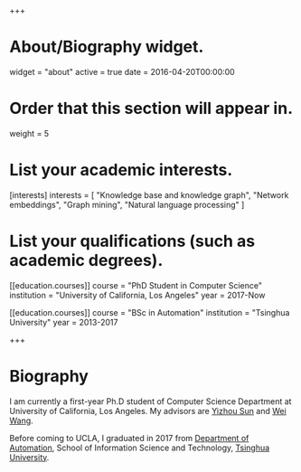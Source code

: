 +++
# About/Biography widget.
widget = "about"
active = true
date = 2016-04-20T00:00:00

# Order that this section will appear in.
weight = 5

# List your academic interests.
[interests]
  interests = [
  "Knowledge base and knowledge graph",
  "Network embeddings",
  "Graph mining",
  "Natural language processing"
  ]

# List your qualifications (such as academic degrees).
[[education.courses]]
  course = "PhD Student in Computer Science"
  institution = "University of California, Los Angeles"
  year = 2017-Now

[[education.courses]]
  course = "BSc in Automation"
  institution = "Tsinghua University"
  year = 2013-2017
 
+++

# Biography

I am currently a first-year Ph.D student of Computer Science Department at University of California, Los Angeles. My advisors are [Yizhou Sun](http://web.cs.ucla.edu/~yzsun/) and [Wei Wang](http://web.cs.ucla.edu/~weiwang/).

Before coming to UCLA, I graduated in 2017 from [Department of Automation](http://www.au.tsinghua.edu.cn/publish/auen/index.html), School of Information Science and Technology, [Tsinghua University](http://www.tsinghua.edu.cn/publish/newthu/index.html).
